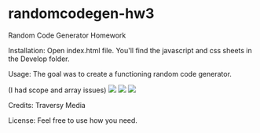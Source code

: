 # randomcodegen-hw3

Random Code Generator Homework

Installation:
    Open index.html file. You'll find the javascript and css sheets in the Develop folder.


Usage:
The goal was to create a functioning random code generator. 

(I had scope and array issues)
<img src ="/.Assets/issue-1.png">
<img src ="/.Assets/issue-2.png">
<img src ="/.Assets/issue-3.png">

Credits: Traversy Media

License: Feel free to use how you need.